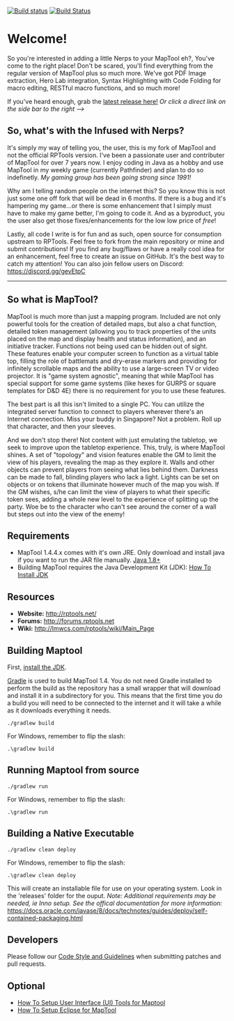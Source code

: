 [![Build status](https://ci.appveyor.com/api/projects/status/o4hmpca4mert1k0i/branch/1.4.4.0?svg=true)](https://ci.appveyor.com/project/JamzTheMan/MapTool/branch/master)
[![Build Status](https://travis-ci.org/JamzTheMan/MapTool.svg?branch=master)](https://travis-ci.org/JamzTheMan/MapTool)

Welcome!
=======

So you're interested in adding a little Nerps to your MapTool eh?, You've come to the right place! Don't be scared, you'll find everything from the regular version of MapTool plus so much more. We've got PDF Image extraction, Hero Lab integration, Syntax Highlighting with Code Folding for macro editing, RESTful macro functions, and so much more!

If you've heard enough, grab the [latest release here!](https://github.com/JamzTheMan/MapTool/releases/latest) _Or click a direct link on the side bar to the right -->_


So, what's with the Infused with Nerps?
-----
It's simply my way of telling you, the user, this is my fork of MapTool and not the official RPTools version.  I've been a passionate user and contributer of MapTool for over 7 years now. I enjoy coding in Java as a hobby and use MapTool in my weekly game (currently Pathfinder) and plan to do so indefinetly. _My gaming group has been going strong since 1991!_

Why am I telling random people on the internet this? So you know this is not just some one off fork that will be dead in 6 months. If there is a bug and it's hampering my game...or there is some enhancement that I simply must have to make my game better, I'm going to code it. And as a byproduct, you the user also get those fixes/enhancements for the low low price of *free*!

Lastly, all code I write is for fun and as such, open source for consumption upstream to RPTools. Feel free to fork from the main repository or mine and submit contributions! If you find any bug/flaws or have a really cool idea for an enhancement, feel free to create an issue on GitHub. It's the best way to catch my attention! You can also join fellow users on Discord: https://discord.gg/gevEtpC

___

So what is MapTool?
-----

MapTool is much more than just a mapping program. Included are not only powerful tools for the creation of detailed maps, but also a chat function, detailed token management (allowing you to track properties of the units placed on the map and display health and status information), and an initiative tracker. Functions not being used can be hidden out of sight. These features enable your computer screen to function as a virtual table top, filling the role of battlemats and dry-erase markers and providing for infinitely scrollable maps and the ability to use a large-screen TV or video projector.  It is "game system agnostic", meaning that while MapTool has special support for some game systems (like hexes for GURPS or square templates for D&D 4E) there is no requirement for you to use these features.

The best part is all this isn't limited to a single PC. You can utilize the integrated server function to connect to players wherever there's an Internet connection. Miss your buddy in Singapore? Not a problem. Roll up that character, and then your sleeves.

And we don't stop there! Not content with just emulating the tabletop, we seek to improve upon the tabletop experience. This, truly, is where MapTool shines. A set of "topology" and vision features enable the GM to limit the view of his players, revealing the map as they explore it. Walls and other objects can prevent players from seeing what lies behind them. Darkness can be made to fall, blinding players who lack a light. Lights can be set on objects or on tokens that illuminate however much of the map you wish. If the GM wishes, s/he can limit the view of players to what their specific token sees, adding a whole new level to the experience of splitting up the party.  Woe be to the character who can't see around the corner of a wall but steps out into the view of the enemy!

Requirements
------------

- MapTool 1.4.4.x comes with it's own JRE. Only download and install java if you want to run the JAR file manually. [Java 1.8+](https://java.com/en/download/)
- Building MapTool requires the Java Development Kit (JDK): [How To Install JDK](doc/How_To_Install_JDK.md)

Resources
---------

- **Website:** http://rptools.net/
- **Forums:**  http://forums.rptools.net
- **Wiki:**    http://lmwcs.com/rptools/wiki/Main_Page

Building Maptool
----------------

First, [install the JDK](doc/How_To_Install_JDK.md).

[Gradle](http://gradle.org/) is used to build MapTool 1.4. You do not need Gradle installed to perform the build as the repository has a small wrapper that will download and install it in a subdirectory for you. This means that the first time you do a build you will need to be connected to the internet and it will take a while
as it downloads everything it needs.

```Shell
./gradlew build
```

For Windows, remember to flip the slash:

```Shell
.\gradlew build
```

Running Maptool from source
----------------
```Shell
./gradlew run
```

For Windows, remember to flip the slash:

```Shell
.\gradlew run
```

Building a Native Executable
------------------------------

```Shell
./gradlew clean deploy
```

For Windows, remember to flip the slash:

```Shell
.\gradlew clean deploy
```

This will create an installable file for use on your operating system. Look in the 'releases' folder for the ouput. *Note: Additional requirements may be needed, ie Inno setup. See the offical documentation for more information:* https://docs.oracle.com/javase/8/docs/technotes/guides/deploy/self-contained-packaging.html


Developers
----------

Please follow our [Code Style and Guidelines](doc/Code_Style_and_Guidelines.md) when submitting patches and pull requests.


Optional
--------

- [How To Setup User Interface (UI) Tools for Maptool](doc/How_To_Setup_UI_Tools.md)
- [How To Setup Eclipse for MapTool](doc/How_To_Setup_Eclipse.md)
